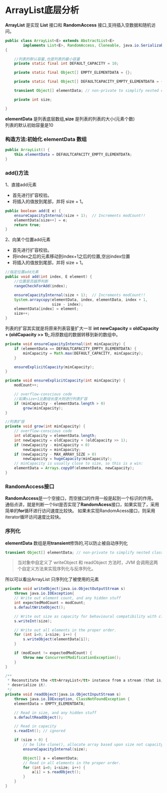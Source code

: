 # ArrayList底层分析
**ArrayList** 是实现 **List** 接口和 **RandomAccess** 接口,支持插入空数据和随机访问。

```java
public class ArrayList<E> extends AbstractList<E>
        implements List<E>, RandomAccess, Cloneable, java.io.Serializable
{

    //列表的默认容量,也是列表的最小容量
    private static final int DEFAULT_CAPACITY = 10;

    private static final Object[] EMPTY_ELEMENTDATA = {};

    private static final Object[] DEFAULTCAPACITY_EMPTY_ELEMENTDATA = {};

    transient Object[] elementData; // non-private to simplify nested class access

    private int size;

}
```
**elementData** 是列表底层数组,**size** 是列表的列表的大小(元素个数)  
列表的默认初始容量是10

### 构造方法:初始化 **elementData** 数组
```java
public ArrayList() {
    this.elementData = DEFAULTCAPACITY_EMPTY_ELEMENTDATA;
}
```
### add()方法

1、直接add元素
 - 首先进行扩容校验。
 - 将插入的值放到尾部，并将 size + 1。
```java
public boolean add(E e) {
    ensureCapacityInternal(size + 1);  // Increments modCount!!
    elementData[size++] = e;
    return true;
}
```
2、向某个位置add元素
- 首先进行扩容校验。
- 将index之后的元素移动到index+1之后的位置,空出index位置
- 将插入的值放到尾部，并将 size + 1。
 
```java
//指定位置add元素
public void add(int index, E element) {
    //位置是否越界判断
    rangeCheckForAdd(index);

    ensureCapacityInternal(size + 1);  // Increments modCount!!
    System.arraycopy(elementData, index, elementData, index + 1,
                     size - index);
    elementData[index] = element;
    size++;
}
```
列表的扩容其实就是将原来列表容量扩大一半 **int newCapacity = oldCapacity + (oldCapacity >> 1);**,将原数组的数据转移到新的数组中。

```java
private void ensureCapacityInternal(int minCapacity) {
    if (elementData == DEFAULTCAPACITY_EMPTY_ELEMENTDATA) {
        minCapacity = Math.max(DEFAULT_CAPACITY, minCapacity);
    }

    ensureExplicitCapacity(minCapacity);
}

private void ensureExplicitCapacity(int minCapacity) {
    modCount++;

    // overflow-conscious code
    //如果size+1比数组长度大则进行列表扩容
    if (minCapacity - elementData.length > 0)
        grow(minCapacity);
}

//列表扩容
private void grow(int minCapacity) {
    // overflow-conscious code
    int oldCapacity = elementData.length;
    int newCapacity = oldCapacity + (oldCapacity >> 1);
    if (newCapacity - minCapacity < 0)
        newCapacity = minCapacity;
    if (newCapacity - MAX_ARRAY_SIZE > 0)
        newCapacity = hugeCapacity(minCapacity);
    // minCapacity is usually close to size, so this is a win:
    elementData = Arrays.copyOf(elementData, newCapacity);
}
```
### RandomAccess接口

**RandomAccess**是一个空接口，而空接口的作用一般是起到一个标识的作用。   
通俗点讲，就是判断一个list是否实现了**RandomAcess**接口，如果实现了，采用简单的**for**循环进行访问速度比较快。 
如果未实现RandomAcess接口，则采用iterator循环访问速度比较快。

### 序列化
**elementData** 数组是用**transient**修饰的,可以防止被自动序列化
```java
transient Object[] elementData; // non-private to simplify nested class access
```
>当对象中自定义了 writeObject 和 readObject 方法时，JVM 会调用这两个自定义方法来实现序列化与反序列化。  

所以可以看出ArrayList 只序列化了被使用的元素
```java
private void writeObject(java.io.ObjectOutputStream s)
    throws java.io.IOException{
    // Write out element count, and any hidden stuff
    int expectedModCount = modCount;
    s.defaultWriteObject();

    // Write out size as capacity for behavioural compatibility with clone()
    s.writeInt(size);

    // Write out all elements in the proper order.
    for (int i=0; i<size; i++) {
        s.writeObject(elementData[i]);
    }

    if (modCount != expectedModCount) {
        throw new ConcurrentModificationException();
    }
}

/**
 * Reconstitute the <tt>ArrayList</tt> instance from a stream (that is,
 * deserialize it).
 */
private void readObject(java.io.ObjectInputStream s)
    throws java.io.IOException, ClassNotFoundException {
    elementData = EMPTY_ELEMENTDATA;

    // Read in size, and any hidden stuff
    s.defaultReadObject();

    // Read in capacity
    s.readInt(); // ignored

    if (size > 0) {
        // be like clone(), allocate array based upon size not capacity
        ensureCapacityInternal(size);

        Object[] a = elementData;
        // Read in all elements in the proper order.
        for (int i=0; i<size; i++) {
            a[i] = s.readObject();
        }
    }
}

```
